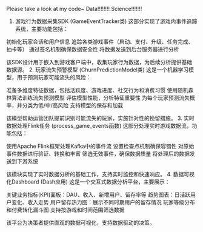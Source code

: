 Please take a look at my code~
Data!!!!!!!! Science!!!!!!!
1. 游戏行为数据采集SDK (GameEventTracker类)
这部分实现了游戏内事件追踪系统，主要功能包括：

初始化玩家会话和用户信息
追踪各类游戏事件（启动、支付、升级、任务完成、抽卡等）
通过签名机制确保数据安全性
将数据发送到后台服务器进行分析

该SDK设计用于嵌入到游戏客户端中，收集玩家行为数据，为后续分析提供基础数据源。
2. 玩家流失预警模型 (ChurnPredictionModel类)
这是一个机器学习模型，用于预测玩家可能流失的风险：

准备多维度特征数据，包括活跃度、游戏进度、社交行为和消费习惯
使用随机森林算法训练流失预测模型
评估模型性能，分析特征重要性
为每个玩家预测流失概率，并分类为低/中/高风险
支持模型的保存和加载

该模型帮助运营团队提前识别可能流失的玩家，实施针对性的挽留措施。
3. 实时数据处理Flink任务 (process_game_events函数)
这部分处理实时游戏数据流，功能包括：

使用Apache Flink框架处理Kafka中的事件流
设置检查点机制确保容错性
对原始事件数据进行验证、转换和丰富
筛选无效事件，确保数据质量
将处理后的数据发送到下游系统

该模块实现了实时数据分析的基础工作，支持实时监控和快速响应。
4. 数据可视化Dashboard (Dash应用)
这是一个交互式数据分析平台，主要展示：

关键业务指标(KPI)面板：DAU、收入、新增用户、留存率等
趋势图表：日活跃用户变化、收入走势
用户留存热力图：展示不同时期用户的留存情况
玩家等级分布和付费转化漏斗图
支持按游戏和时间范围筛选数据

该平台为决策者提供直观的数据可视化，支持数据驱动的决策。
